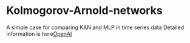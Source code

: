 # Kolmogorov-Arnold-networks
A simple case for comparing KAN and MLP in time series data
Detailed information is here[OpenAI](https://github.com/KindXiaoming/pykan)



